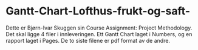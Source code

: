 # Gantt-Chart-Lofthus-frukt-og-saft-
Dette er Bjørn-Ivar Skuggen sin Course Assignment: Project Methodology. Det skal ligge 4 filer i innleveringen. Ett Gantt Chart laget i Numbers, og en rapport laget i Pages. De to siste filene er pdf format av de andre.
